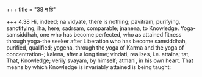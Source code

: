 +++
title = "38 न हि"

+++
4.38 Hi, indeed; na vidyate, there is nothing; pavitram, purifying,
sanctifying; iha, here; sadrsam, comparable; jnanena, to Knowledge.
Yoga-samsiddhah, one who has become perfected, who as attained fitness
through yoga-the seeker after Liberation who has become samsiddhah,
purified, qualified; yogena, through the yoga of Karma and the yoga of
concentration-; kalena, after a long time; vindati, realizes, i.e.
attains; tat, That, Knowledge; verily svayam, by himself; atmani, in his
own heart. That means by which Knowledge is invariably attained is being
taught:
